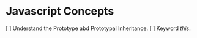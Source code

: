 # Javascript Concepts

[ ] Understand the Prototype abd Prototypal Inheritance.
[ ] Keyword _this_.
